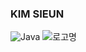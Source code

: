 ### KIM SIEUN
![Java](https://img.shields.io/badge/Java-007396.svg?&style=for-the-badge&logo=Java&logoColor=white) 
![로고명](https://img.shields.io/badge/C-#A8B9CC.svg?&style=for-the-badge&logo=로고명&logoColor=#A8B9CC)

<!--
**marie043/marie043** is a ✨ _special_ ✨ repository because its `README.md` (this file) appears on your GitHub profile.

Here are some ideas to get you started:

- 🔭 I’m currently working on ...
- 🌱 I’m currently learning ...
- 👯 I’m looking to collaborate on ...
- 🤔 I’m looking for help with ...
- 💬 Ask me about ...
- 📫 How to reach me: ...
- 😄 Pronouns: ...
- ⚡ Fun fact: ...
-->

